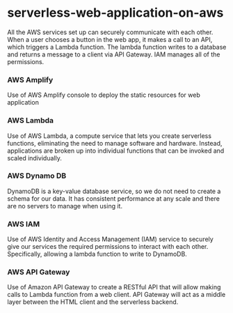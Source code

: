 # serverless-web-application-on-aws

All the AWS services set up can securely communicate with each other. When a user chooses a button in the web app, it makes a call to an API, which triggers a Lambda function. The lambda function writes to a database and returns a message to a client via API Gateway. IAM manages all of the permissions.

### AWS Amplify
Use of AWS Amplify console to deploy the static resources for web application

### AWS Lambda
Use of AWS Lambda, a compute service that lets you create serverless functions, eliminating the need to manage software and hardware. Instead, applications are broken up into individual functions that can be invoked and scaled individually.

### AWS Dynamo DB
DynamoDB is a key-value database service, so we do not need to create a schema for our data. It has consistent performance at any scale and there are no servers to manage when using it.

### AWS IAM
Use of AWS Identity and Access Management (IAM) service to securely give our services the required permissions to interact with each other. Specifically, allowing a lambda function to write to DynamoDB.

### AWS API Gateway
Use of Amazon API Gateway to create a RESTful API that will allow making calls to Lambda function from a web client. API Gateway will act as a middle layer between the HTML client and the serverless backend.
